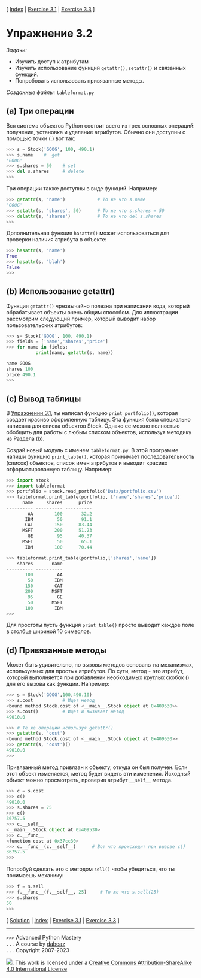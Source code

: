 \[ [Index](index.md) | [Exercise 3.1](ex3_1.md) | [Exercise 3.3](ex3_3.md) \]

# Упражнение 3.2

*Задачи:*

- Изучить доступ к атрибутам
- Изучить использование функций `getattr()`, `setattr()` и связанных функций.
- Попробовать использовать привязанные методы.


*Созданные файлы:* `tableformat.py`

## (a) Три операции

Вся система объектов Python состоит всего из трех основных операций: 
получение, установка и удаление атрибутов. Обычно они доступны 
с помощью точки (.) вот так:

```python
>>> s = Stock('GOOG', 100, 490.1)
>>> s.name    #  get
'GOOG'
>>> s.shares = 50    # set
>>> del s.shares     # delete
>>>
```

Три операции также доступны в виде функций. Например:

```python
>>> getattr(s, 'name')            # То же что s.name
'GOOG'
>>> setattr(s, 'shares', 50)      # То же что s.shares = 50
>>> delattr(s, 'shares')          # То же что del s.shares
>>>
```

Дополнительная функция `hasattr()` может использоваться для проверки наличия атрибута в объекте:
```python
>>> hasattr(s, 'name')
True
>>> hasattr(s, 'blah')
False
>>>
```

## (b) Использование getattr()

Функция `getattr()`  чрезвычайно полезна при написании кода, который 
обрабатывает объекты очень общим способом. Для иллюстрации рассмотрим 
следующий пример, который выводит набор пользовательских атрибутов:

```python
>>> s= Stock('GOOG', 100, 490.1)
>>> fields = ['name','shares','price']
>>> for name in fields:
           print(name, getattr(s, name))

name GOOG
shares 100
price 490.1
>>>
```

## (c) Вывод таблицы

В [Упражнении 3.1](ex3_1.md), ты написал функцию `print_portfolio()`, которая 
создает красиво оформленную таблицу. Эта функция была специально написана для 
списка объектов Stock. Однако ее можно полностью обобщить для работы с 
любым списком объектов, используя методику из Раздела (b).

Создай новый модуль с именем `tableformat.py`.  В этой программе напиши 
функцию `print_table()`, которая принимает последовательность (список) объектов, 
список имен атрибутов и выводит красиво отформатированную таблицу. Например:

```python
>>> import stock
>>> import tableformat
>>> portfolio = stock.read_portfolio('Data/portfolio.csv')
>>> tableformat.print_table(portfolio, ['name','shares','price'])
      name     shares      price
---------- ---------- ---------- 
        AA        100       32.2
       IBM         50       91.1
       CAT        150      83.44
      MSFT        200      51.23
        GE         95      40.37
      MSFT         50       65.1
       IBM        100      70.44

>>> tableformat.print_table(portfolio,['shares','name'])
    shares       name
---------- ---------- 
       100         AA
        50        IBM
       150        CAT
       200       MSFT
        95         GE
        50       MSFT
       100        IBM
>>> 
```

Для простоты пусть функция `print_table()` просто выводит каждое 
поле в столбце шириной 10 символов.

## (d) Привязанные методы

Может быть удивительно, но вызовы методов основаны на механизмах, 
используемых для простых атрибутов. По сути, метод - это атрибут, 
который выполняется при добавлении необходимых круглых скобок () 
для его вызова как функции. Например:

```python
>>> s = Stock('GOOG',100,490.10)
>>> s.cost           # Ищет метод
<bound method Stock.cost of <__main__.Stock object at 0x409530>>
>>> s.cost()         # Ищет и вызывает метод
49010.0

>>> # Те же операции используя getattr()
>>> getattr(s, 'cost')
<bound method Stock.cost of <__main__.Stock object at 0x409530>>
>>> getattr(s, 'cost')()
49010.0
>>> 
```

Привязанный метод привязан к объекту, откуда он был получен. 
Если этот объект изменяется, метод будет видеть эти изменения. 
Исходный объект можно просмотреть, проверив атрибут `__self__` метода.

```python
>>> c = s.cost
>>> c()
49010.0
>>> s.shares = 75
>>> c()
36757.5
>>> c.__self__
<__main__.Stock object at 0x409530>
>>> c.__func__
<function cost at 0x37cc30>
>>> c.__func__(c.__self__)      # Вот что происходит при вызове c()
36757.5
>>>
```

Попробуй сделать это с методом `sell()` чтобы убедиться, что ты понимаешь механику:

```python
>>> f = s.sell
>>> f.__func__(f.__self__, 25)     # То же что s.sell(25)
>>> s.shares
50
>>>
```

\[ [Solution](soln3_2.md) | [Index](index.md) | [Exercise 3.1](ex3_1.md) | [Exercise 3.3](ex3_3.md) \]

----
`>>>` Advanced Python Mastery  
`...` A course by [dabeaz](https://www.dabeaz.com)  
`...` Copyright 2007-2023  

![](https://i.creativecommons.org/l/by-sa/4.0/88x31.png). This work is licensed under a [Creative Commons Attribution-ShareAlike 4.0 International License](http://creativecommons.org/licenses/by-sa/4.0/)
